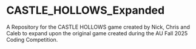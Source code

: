 # CASTLE_HOLLOWS_Expanded
A Repository for the CASTLE HOLLOWS game created by Nick, Chris and Caleb to expand upon the original game created during the AU Fall 2025 Coding Competition.
